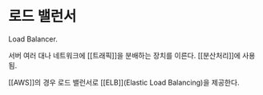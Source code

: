 # 로드 밸런서


Load Balancer.

서버 여러 대나 네트워크에 [[트래픽]]을 분배하는 장치를 이른다. [[분산처리]]에 사용됨.

[[AWS]]의 경우 로드 밸런서로 [[ELB]](Elastic Load Balancing)을 제공한다.
